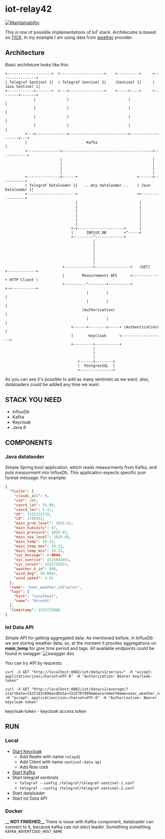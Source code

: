 iot-relay42
=============

[![Maintainability](https://api.codeclimate.com/v1/badges/4e9d039b4358c2626ef0/maintainability)](https://codeclimate.com/github/Kristis/iot-relay42/maintainability)

This is one of possible implementations of IoT stack. Architecutre is based on [TICK](https://www.influxdata.com/time-series-platform/). In my example I am using data from [weather](https://openweathermap.org/) provider.

## Architecture

Basic architeture looks like this:

```
+--------------------+  +--------------------+    +----------+     +----------------+
| Telegraf Sentinel 1|  | Telegraf Sentinel 2|    |Sentinel 1|     | Java Sentinel 1|
+------------+-------+  +---+----------------+    +-----+----+     +--------+-------+
             |              |                           |                   |
             |              |                           |                   |
             |              |                           |                   |
             |              |                           |                   |
         +---v--------------v---------------------------v-------------------v---+
         |                           Kafka                                      |
         +---------------+-----------------------------------------+------------+
                         |                                         |
                         |                                         |
                         |                                         |
                         |                                         |
         +---------------v------+                           +------v-----------+
         | Telegraf Dataloader 1|   ...Any dataloader...    | Java Dataloader 1|
         +----------------------+                           ++-----------------+
                                |                            |
                                |                            |
                                |                            |
                                |                            |
                                |                            |
                                |                            |
                              +-v---------------------+      |
                              |      INFLUX DB        +^-----+
                              +---------^-------------+
                                        |
                                        |
                                        |
                                        |
                                        |
                                        |
                          +-------------+----------------+   (GET)    +-------------+
                          |        Measurements API      <------------+ HTTP Client |
                          +----------^--------+----------+            +-+-----------+
                                     |        |                         |
                                     |        |                         |
                                   (Authorization)                      |
                                     |        |                         |
                              +------+--------v-----+ (Authentication)  |
                              |       Keycloak      <-------------------+
                              +---------+-----------+
                                        |
                                        |
                                        |
                                 +------v--------+
                                 |  PostgresSQL  |
                                 +---------------+

```

As you can see it's possible to add as many sentinels as we want, also, dataloaders could be added any time we want.
## STACK YOU NEED
 - InfluxDb
 - Kafka
 - Keycloak
 - Java 8

## COMPONENTS
### Java datalaoder
Simple Spring boot application, which reads measurments from Kafka, and puts measurment into InfluxDb. This application expects specific json format message. For example:
```json
{
  "fields": {
    "clouds_all": 0,
    "cod": 200,
    "coord_lat": 52.09,
    "coord_lon": 5.11,
    "dt": 1525722710,
    "id": 2745912,
    "main_grnd_level": 1029.01,
    "main_humidity": 47,
    "main_pressure": 1029.01,
    "main_sea_level": 1029.99,
    "main_temp": 19.31,
    "main_temp_max": 19.31,
    "main_temp_min": 19.31,
    "sys_message": 0.0044,
    "sys_sunrise": 1525665441,
    "sys_sunset": 1525720552,
    "weather_0_id": 800,
    "wind_deg": 98.0041,
    "wind_speed": 4.91
  },
  "name": "exec_weather_collector",
  "tags": {
    "host": "localhost",
    "name": "Utrecht"
  },
  "timestamp": 1525722960
}
```
### Iot Data API
Simple API for getting aggregated data. As mentioned before, in InfluxDb we are storing weather data, so, at the moment it provdes aggregations on **main_temp** for give time period and tags. All available endpoints could be found in swagger:
![swagger doc](https://i.imgur.com/ajoaCr9.png)

You can try API by requests:
```
curl -X GET "http://localhost:8082/iot/data/v1/series/" -H "accept: application/json;charset=UTF-8" -H "Authorization: Bearer keycloak-token"

curl -X GET "http://localhost:8082/iot/data/v1/average/?startDate=1525183199&endDate=1525787999&measurementName=exec_weather_collector" -H "accept: application/json;charset=UTF-8" -H "Authorization: Bearer keycloak-token"
```

keycloak-token - keycloak access token 


## RUN
### Local
- [Start Keycloak](https://www.keycloak.org/docs/latest/getting_started/index.html)
  * Add Realm with name ```relay42```
  * Add Client with name ```sentinel-data-api```
  * Add Role ```USER```
- [Start Kafka](https://kafka.apache.org/quickstart)
- Start telegraf sentinels
  * ```telegraf --config /telegraf/telegraf-sentinel-1.conf```
  * ```telegraf --config /telegraf/telegraf-sentinel-2.conf```
- Start dataloader
- Start Iot Data API


### Docker
**__ NOT FINISHED__** 
There is issue with Kafka component, dataloader can connect to it, because  kafka can not elect leader. Something something ```KAFKA_ADVERTISED_HOST_NAME```


